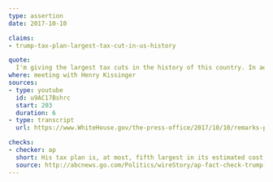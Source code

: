 ```yaml
---
type: assertion
date: 2017-10-10

claims:
- trump-tax-plan-largest-tax-cut-in-us-history

quote:
  I'm giving the largest tax cuts in the history of this country. In addition to that, there will be reform.
where: meeting with Henry Kissinger
sources:
- type: youtube
  id: u9AC17Bshrc
  start: 203
  duration: 6
- type: transcript
  url: https://www.WhiteHouse.gov/the-press-office/2017/10/10/remarks-president-trump-meeting-dr-henry-kissinger

checks:
- checker: ap
  short: His tax plan is, at most, fifth largest in its estimated cost...
  source: http://abcnews.go.com/Politics/wireStory/ap-fact-check-trump-grassley-tax-cuts-history-50449739
---
```


